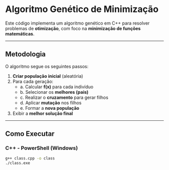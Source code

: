 # Algoritmo Genético de Minimização

Este código implementa um algoritmo genético em C++ para resolver problemas de **otimização**, com foco na **minimização de funções matemáticas**.

---

## Metodologia

O algoritmo segue os seguintes passos:

1. **Criar população inicial** (aleatória)
2. Para cada geração:
   - a. Calcular **f(x)** para cada indivíduo
   - b. Selecionar os **melhores (pais)**
   - c. Realizar o **cruzamento** para gerar filhos
   - d. Aplicar **mutação** nos filhos
   - e. Formar a **nova população**
3. Exibir a **melhor solução final**

---

## Como Executar

### C++ - PowerShell (Windows)

```bash
g++ class.cpp -o class
./class.exe
